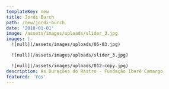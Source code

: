```yaml
---
templateKey: new
title: Jordi Burch
path: /new/jordi-burch
date: '2018-01-01'
image: /assets/images/uploads/slider_3.jpg
images: |-
  ![null](/assets/images/uploads/05-03.jpg)

  ![null](/assets/images/uploads/slider_3.jpg)

  ![null](/assets/images/uploads/012-copy.jpg)
description: As Durações do Rastro - Fundação Iberê Camargo
featured: 'Yes'
---
```


